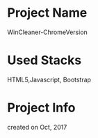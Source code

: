 # Project Name
WinCleaner-ChromeVersion

# Used Stacks
HTML5,Javascript, Bootstrap

# Project Info
created on Oct, 2017
